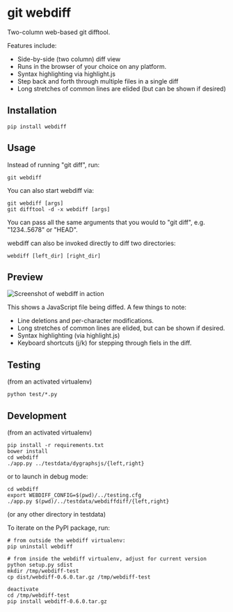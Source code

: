 git webdiff
===========

Two-column web-based git difftool.

Features include:
* Side-by-side (two column) diff view
* Runs in the browser of your choice on any platform.
* Syntax highlighting via highlight.js
* Step back and forth through multiple files in a single diff
* Long stretches of common lines are elided (but can be shown if desired)

Installation
------------

    pip install webdiff

Usage
-----

Instead of running "git diff", run:

    git webdiff

You can also start webdiff via:

    git webdiff [args]
    git difftool -d -x webdiff [args]

You can pass all the same arguments that you would to "git diff", e.g.
"1234..5678" or "HEAD".

webdiff can also be invoked directly to diff two directories:

    webdiff [left_dir] [right_dir]

Preview
----------

![Screenshot of webdiff in action](http://www.danvk.org/webdiff.png)

This shows a JavaScript file being diffed. A few things to note:
* Line deletions and per-character modifications.
* Long stretches of common lines are elided, but can be shown if desired.
* Syntax highlighting (via highlight.js)
* Keyboard shortcuts (j/k) for stepping through fiels in the diff.

Testing
-------

(from an activated virtualenv)

    python test/*.py

Development
-----------

(from an activated virtualenv)

    pip install -r requirements.txt
    bower install
    cd webdiff
    ./app.py ../testdata/dygraphsjs/{left,right}

or to launch in debug mode:

    cd webdiff
    export WEBDIFF_CONFIG=$(pwd)/../testing.cfg
    ./app.py $(pwd)/../testdata/webdiffdiff/{left,right}

(or any other directory in testdata)

To iterate on the PyPI package, run:

    # from outside the webdiff virtualenv:
    pip uninstall webdiff

    # from inside the webdiff virtualenv, adjust for current version
    python setup.py sdist
    mkdir /tmp/webdiff-test
    cp dist/webdiff-0.6.0.tar.gz /tmp/webdiff-test

    deactivate
    cd /tmp/webdiff-test
    pip install webdiff-0.6.0.tar.gz

